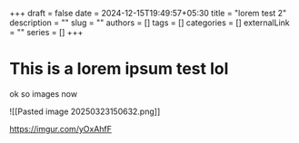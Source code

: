 +++ 
draft = false
date = 2024-12-15T19:49:57+05:30
title = "lorem test 2"
description = ""
slug = ""
authors = []
tags = []
categories = []
externalLink = ""
series = []
+++

# This is a lorem ipsum test lol

ok so images now


![[Pasted image 20250323150632.png]]

https://imgur.com/yOxAhfF

